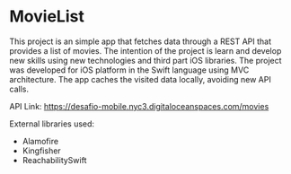 # MovieList

This project is an simple app that fetches data through a REST API that provides a list of movies. The intention of the project is learn and develop new skills using new technologies and third part iOS libraries.
The project was developed for iOS platform in the Swift language using MVC architecture.
The app caches the visited data locally, avoiding new API calls.

API Link:
https://desafio-mobile.nyc3.digitaloceanspaces.com/movies

External libraries used:
- Alamofire
- Kingfisher
- ReachabilitySwift
